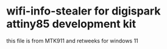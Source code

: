 # wifi-info-stealer for digispark attiny85 development kit

this file is from MTK911 and retweeks for windows 11 
